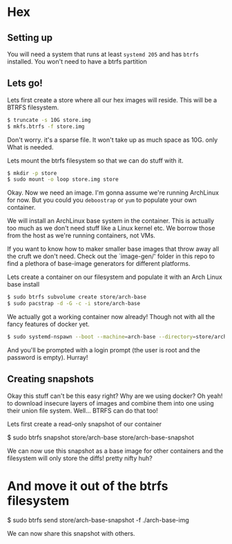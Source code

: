 # Hex

## Setting up

You will need a system that runs at least `systemd 205` and has `btrfs` installed. You won't need to have a btrfs partition



## Lets go!

Lets first create a store where all our hex images will reside. This will be a BTRFS filesystem. 

```bash
$ truncate -s 10G store.img
$ mkfs.btrfs -f store.img
```

Don't worry. it's a sparse file. It won't take up as much space as 10G. only What is needed.

Lets mount the btrfs filesystem so that we can do stuff with it.

```bash
$ mkdir -p store
$ sudo mount -o loop store.img store
```


Okay. Now we need an image. I'm gonna assume we're running ArchLinux for now. But you could you `deboostrap` or `yum` to populate your own container.

We will install an ArchLinux base system in the container. This is actually too much as we don't need stuff like a Linux kernel etc. We borrow those from the host as we're running containers, not VMs.

If you want to know how to maker smaller base images that throw away all the cruft we don't need. Check out the `image-gen/' folder in this repo to find a plethora of base-image generators for different platforms.

Lets create a container on our filesystem and populate it with an Arch Linux base install

```bash
$ sudo btrfs subvolume create store/arch-base
$ sudo pacstrap -d -G -c -i store/arch-base
```

We actually got a working container now already! Though not with all the fancy features of docker yet.

```bash
$ sudo systemd-nspawn --boot --machine=arch-base --directory=store/arch-base/
```
And you'll be prompted with a login prompt (the user is root and the password is empty). Hurray!





## Creating snapshots

Okay this stuff can't be this easy right? Why are we using docker? Oh yeah! to download insecure layers of images and combine them into one using their union file system. Well... BTRFS can do that too! 

Lets first create a read-only snapshot of our container

$ sudo btrfs snapshot store/arch-base store/arch-base-snapshot

We can now use this snapshot as a base image for other containers and the filesystem will only store the diffs! pretty nifty huh?

# And move it out of the btrfs filesystem

$ sudo btrfs send store/arch-base-snapshot -f ./arch-base-img

We can now share this snapshot with others.




































